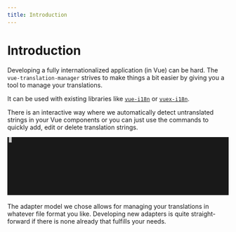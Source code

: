 ```yaml
---
title: Introduction
---
```


# Introduction

Developing a fully internationalized application (in Vue) can be hard. The `vue-translation-manager` strives to make
things a bit easier by giving you a tool to manage your translations.

It can be used with existing libraries like [`vue-i18n`](https://npm.im/vue-i18n) or [`vuex-i18n`](https://npm.im/vuex-i18n).

There is an interactive way where we automatically detect untranslated strings in your Vue
components or you can just use the commands to quickly add, edit or delete translation strings.

![Demo](./demo.gif)

The adapter model we chose allows for managing your translations in whatever file format you like.
Developing new adapters is quite straight-forward if there is none already that fulfills your
needs.
